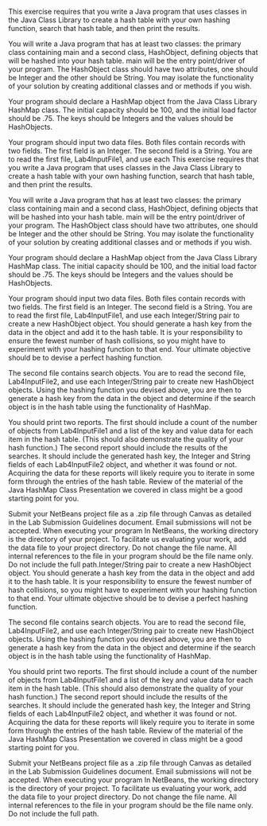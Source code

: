 
This exercise requires that you write a Java program that uses classes in the Java Class Library to create a hash table with your own hashing function, search that hash table,  and then print the results.

You will write a Java program that has at least two classes:  the primary class containing main and a second class, HashObject, defining objects that will be hashed into your hash table.  main will be the entry point/driver of your program.  The HashObject class should have two attributes, one should be Integer and the other should be String.  You may isolate the functionality of your solution by creating additional classes and or methods if you wish.

Your program should declare a HashMap object from the Java Class Library HashMap class.  The initial capacity should be 100, and the initial load factor should be .75.   The keys should be Integers and the values should be HashObjects.

Your program should input two data files.  Both files contain records with two fields.  The first field is an Integer.  The second field is a String.  You are to read the first file, Lab4InputFile1, and use each This exercise requires that you write a Java program that uses classes in the Java Class Library to create a hash table with your own hashing function, search that hash table,  and then print the results.

You will write a Java program that has at least two classes:  the primary class containing main and a second class, HashObject, defining objects that will be hashed into your hash table.  main will be the entry point/driver of your program.  The HashObject class should have two attributes, one should be Integer and the other should be String.  You may isolate the functionality of your solution by creating additional classes and or methods if you wish.

Your program should declare a HashMap object from the Java Class Library HashMap class.  The initial capacity should be 100, and the initial load factor should be .75.   The keys should be Integers and the values should be HashObjects.

Your program should input two data files.  Both files contain records with two fields.  The first field is an Integer.  The second field is a String.  You are to read the first file, Lab4InputFile1, and use each Integer/String pair to create a new HashObject object.  You should generate a hash key from the data in the object and add it to the hash table.  It is your responsibility to ensure the fewest number of hash collisions, so you might have to experiment with your hashing function to that end.  Your ultimate objective should be to devise a perfect hashing function.

The second file contains search objects.  You are to read the second file, Lab4InputFile2, and use each Integer/String pair to create new HashObject objects.  Using the hashing function you devised above, you are then to generate a hash key from the data in the object and determine if the search object is in the hash table using the functionality of HashMap.

You should print two reports.  The first should include a count of the number of objects from Lab4InputFile1 and a list of the key and value data for each item in the hash table.  (This should also demonstrate the quality of your hash function.)  The second report should include the results of the searches.  It should include the generated hash key, the Integer and String fields of each Lab4InputFile2 object, and whether it was found or not.  Acquiring the data for these reports will likely require you to iterate in some form through the entries of the hash table.  Review of the material of the Java HashMap Class Presentation we covered in class might be a good starting point for you.

Submit your NetBeans project file as a .zip file through Canvas as detailed in the Lab Submission Guidelines document.  Email submissions will not be accepted.  When executing your program In NetBeans, the working directory is the directory of your project.  To facilitate us evaluating your work, add the data file to your project directory.  Do not change the file name.  All internal references to the file in your program should be the file name only.  Do not include the full path.Integer/String pair to create a new HashObject object.  You should generate a hash key from the data in the object and add it to the hash table.  It is your responsibility to ensure the fewest number of hash collisions, so you might have to experiment with your hashing function to that end.  Your ultimate objective should be to devise a perfect hashing function.

The second file contains search objects.  You are to read the second file, Lab4InputFile2, and use each Integer/String pair to create new HashObject objects.  Using the hashing function you devised above, you are then to generate a hash key from the data in the object and determine if the search object is in the hash table using the functionality of HashMap.

You should print two reports.  The first should include a count of the number of objects from Lab4InputFile1 and a list of the key and value data for each item in the hash table.  (This should also demonstrate the quality of your hash function.)  The second report should include the results of the searches.  It should include the generated hash key, the Integer and String fields of each Lab4InputFile2 object, and whether it was found or not.  Acquiring the data for these reports will likely require you to iterate in some form through the entries of the hash table.  Review of the material of the Java HashMap Class Presentation we covered in class might be a good starting point for you.

Submit your NetBeans project file as a .zip file through Canvas as detailed in the Lab Submission Guidelines document.  Email submissions will not be accepted.  When executing your program In NetBeans, the working directory is the directory of your project.  To facilitate us evaluating your work, add the data file to your project directory.  Do not change the file name.  All internal references to the file in your program should be the file name only.  Do not include the full path.